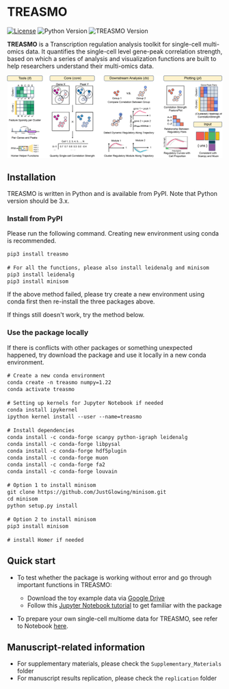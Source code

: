 # TREASMO
[![License](https://img.shields.io/github/license/ChaozhongLiu/DyberPet.svg)](LICENSE)
![Python Version](https://img.shields.io/badge/python-3.x-blue.svg)
![TREASMO Version](https://img.shields.io/badge/TREASMO-v1.1.0-green.svg)  

**TREASMO** is a Transcription regulation analysis toolkit for single-cell multi-omics data. It quantifies the single-cell level gene-peak correlation strength, based on which a series of analysis and visualization functions are built to help researchers understand their multi-omics data.  

![](./Supplementary_Materials/Fig1.png)

## Installation
TREASMO is written in Python and is available from PyPI. Note that Python version should be 3.x.

### Install from PyPI
Please run the following command. Creating new environment using conda is recommended.
```
pip3 install treasmo

# For all the functions, please also install leidenalg and minisom
pip3 install leidenalg
pip3 install minisom
```
If the above method failed, please try create a new environment using conda first then re-install the three packages above.  
  
If things still doesn't work, try the method below.

### Use the package locally
If there is conflicts with other packages or something unexpected happened, try download the package and use it locally in a new conda environment.
```
# Create a new conda environment
conda create -n treasmo numpy=1.22
conda activate treasmo

# Setting up kernels for Jupyter Notebook if needed
conda install ipykernel
ipython kernel install --user --name=treasmo

# Install dependencies
conda install -c conda-forge scanpy python-igraph leidenalg
conda install -c conda-forge libpysal
conda install -c conda-forge hdf5plugin
conda install -c conda-forge muon
conda install -c conda-forge fa2
conda install -c conda-forge louvain

# Option 1 to install minisom
git clone https://github.com/JustGlowing/minisom.git
cd minisom
python setup.py install

# Option 2 to install minisom
pip3 install minisom

# install Homer if needed
```
  

  
## Quick start
- To test whether the package is working without error and go through important functions in TREASMO:
  - Download the toy example data via [Google Drive](https://drive.google.com/drive/folders/1pQY_Xj22KtizxYmxDzHekFFcGNMNCWa_?usp=sharing)
  - Follow this [Jupyter Notebook tutorial](example/quick_start.ipynb)  to get familiar with the package

- To prepare your own single-cell multiome data for TREASMO, see refer to Notebook [here](replication/1_Data_preprocessing.ipynb).


## Manuscript-related information
- For supplementary materials, please check the ``Supplementary_Materials`` folder
- For manuscript results replication, please check the ``replication`` folder

